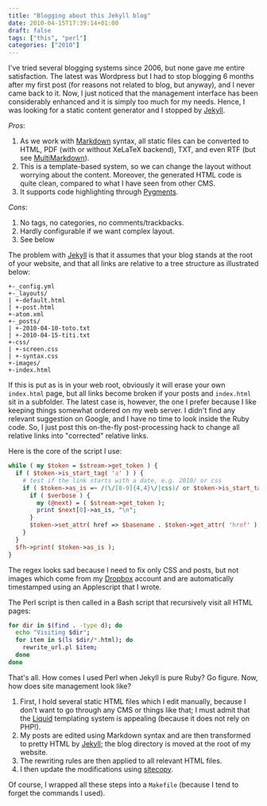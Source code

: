 ```yaml
---
title: "Blogging about this Jekyll blog"
date: 2010-04-15T17:39:14+01:00
draft: false
tags: ["this", "perl"]
categories: ["2010"]
---
```


I've tried several blogging systems since 2006, but none gave me entire satisfaction. The latest was Wordpress but I had to stop blogging 6 months after my first post (for reasons not related to blog, but anyway), and I never came back to it. Now, I just noticed that the management interface has been considerably enhanced and it is simply too much for my needs. Hence, I was looking for a static content generator and I stopped by [Jekyll][Jekyll].

*Pros*:

1. As we work with [Markdown][Markdown] syntax, all static files can be converted to HTML, PDF (with or without XeLaTeX backend), TXT, and even RTF (but see [MultiMarkdown][MultiMarkdown]).
2. This is a template-based system, so we can change the layout without worrying about the content. Moreover, the generated HTML code is quite clean, compared to what I have seen from other CMS.
3. It supports code highlighting through [Pygments][Pygments].

*Cons*:

1. No tags, no categories, no comments/trackbacks.
2. Hardly configurable if we want complex layout.
3. See below

The problem with [Jekyll][Jekyll] is that it assumes that your blog stands at the root
of your website, and that all links are relative to a tree structure as illustrated
below:

```
+-_config.yml
+-_layouts/
| +-default.html
| +-post.html
+-atom.xml
+-_posts/
| +-2010-04-10-toto.txt
| +-2010-04-15-titi.txt
+-css/
| +-screen.css
| +-syntax.css
+-images/
+-index.html
```

If this is put as is in your web root, obviously it will erase your own `index.html` page, but all links become broken if your posts and `index.html` sit in a subfolder. The latest case is, however, the one I prefer because I like keeping things somewhat ordered on my web server. I didn't find any relevant suggestion on Google, and I have no time to look inside the Ruby code. So, I just post this on-the-fly post-processing hack to change all relative links into "corrected" relative links.

Here is the core of the script I use:

```perl
while ( my $token = $stream->get_token ) {
  if ( $token->is_start_tag( 'a' ) ) {
    # test if the link starts with a date, e.g. 2010/ or css
    if ( $token->as_is =~ /(\/[0-9]{4,4}\/|css)/ or $token->is_start_tag( 'link' ) ) {
      if ( $verbose ) {
        my (@next) = ( $stream->get_token );
        print $next[0]->as_is, "\n";
      }
      $token->set_attr( href => $basename . $token->get_attr( 'href' ) );
    }
  }
  $fh->print( $token->as_is );
}
```

The regex looks sad because I need to fix only CSS and posts, but not images which come from my [Dropbox][Dropbox] account and are automatically timestamped using an Applescript that I wrote.

The Perl script is then called in a Bash script that recursively visit all HTML pages:

```sh
for dir in $(find . -type d); do
  echo "Visiting $dir";
  for item in $(ls $dir/*.html); do
    rewrite_url.pl $item;
  done
done
```

That's all. How comes I used Perl when Jekyll is pure Ruby? Go figure. Now, how does site management look like?

1. First, I hold several static HTML files which I edit manually, because I don't want to go through any CMS or things like that; I must admit that the [Liquid][Liquid] templating system is appealing (because it does not rely on PHP!).
2. My posts are edited using Markdown syntax and are then transformed to pretty HTML by [Jekyll]; the blog directory is moved at the root of my website.
3. The rewriting rules are then applied to all relevant HTML files.
4. I then update the modifications using [sitecopy][sitecopy].

Of course, I wrapped all these steps into a `Makefile` (because I tend to forget the commands I used).

[Jekyll]: github.com/mojombo/jekyll "Jekyll"
[Markdown]: daringfireball.net/projects/markdown/ "Markdown language"
[MultiMarkdown]: http://fletcherpenney.net/multimarkdown/ "MultiMarkdown language"
[Pygments]: http://pygments.org/ "Pygments — Python syntax highlighter"
[Dropbox]: http://getdropbox.com "Dropbox"
[Liquid]: http://www.liquidmarkup.org/ "Liquid"
[sitecopy]: http://www.manyfish.co.uk/sitecopy/ "sitecopy"
